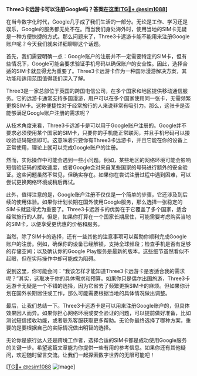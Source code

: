 **Three3卡远游卡可以注册Google吗？答案在这里[[TG💪+ @esim1088](https://t.me/s/esim1088)]**

在当今数字化时代，Google几乎成了我们生活的一部分。无论是工作、学习还是娱乐，Google的服务都无处不在。而当我们身处海外时，使用当地的SIM卡无疑是一种方便快捷的方式。那么问题来了，Three3卡远游卡能不能用来注册Google账户呢？今天我们就来详细聊聊这个话题。

首先，我们需要明确一点：Google账户的注册并不一定需要特定的SIM卡，但有些情况下，Google可能会要求验证手机号码以确保账户的安全性。因此，选择合适的SIM卡就显得尤为重要了。Three3卡远游卡作为一种国际漫游解决方案，其功能和适用范围值得我们深入了解。

Three3是一家总部位于英国的跨国电信公司，在多个国家和地区提供移动通信服务。它的远游卡通常支持多国漫游，用户可以在多个国家使用同一张卡，无需频繁更换SIM卡。这种便捷性对于经常旅行的人来说非常有吸引力。那么，这张卡是否能够满足Google账户注册的需求呢？

从技术角度来看，Three3卡远游卡是可以用于Google账户注册的。Google并不要求必须使用某个国家的SIM卡，只要你的手机能正常联网，并且手机号码可以接收验证码短信即可。这意味着只要你有Three3卡远游卡，并且它能在你的设备上正常使用，理论上就可以完成Google账户的注册。

然而，实际操作中可能会遇到一些小问题。例如，某些地区的网络环境可能会影响短信验证码的接收速度，或者Google会对来自某些国家的号码进行额外的安全验证。这些问题虽然不常见，但确实存在。如果你在尝试注册过程中遇到困难，可以尝试更换网络环境或稍后再试。

此外，值得注意的是，Google账户注册不仅仅是一个简单的步骤，它还涉及到后续的使用体验。如果你计划长期在国外使用Google服务，那么选择一张稳定的SIM卡就显得尤为重要了。Three3卡远游卡的优势在于它覆盖了多个国家，适合经常旅行的人群。但是，如果你打算在一个国家长期居住，可能需要考虑购买当地的SIM卡，以便享受更优惠的价格和服务。

当然，除了SIM卡的选择，还有一些其他的注意事项可以帮助你顺利完成Google账户的注册。例如，确保你的设备已经解锁，支持全球频段；检查手机是否有足够的存储空间；以及确认你的Google Play服务是最新的版本。这些细节虽然看似不起眼，但在实际操作中却可能成为阻碍。

说到这里，你可能会问：“我该怎样才能知道Three3卡远游卡是否适合我的需求呢？”其实，这取决于你的具体需求和预算。如果你只是偶尔出国旅游，Three3卡远游卡无疑是一个不错的选择，因为它省去了频繁更换SIM卡的麻烦。但如果你计划在国外长期居住或工作，那么可能需要根据当地的具体情况做出调整。

最后，让我们总结一下。Three3卡远游卡是可以用来注册Google账户的，但具体效果因人而异。如果你担心网络环境或安全验证的问题，可以提前做好准备，比如测试短信接收功能，或者联系客服获取更多帮助。无论你最终选择了哪种方案，重要的是要根据自己的实际情况做出明智的选择。

无论你是旅行达人还是跨境工作者，选择合适的SIM卡都是成功使用Google服务的关键一步。希望这篇文章能为你提供一些有用的参考信息。如果你还有其他疑问，欢迎随时留言交流。让我们一起探索数字世界的无限可能吧！

[[TG💪+ @esim1088](https://t.me/s/esim1088) ![Image](https://i.postimg.cc/4NQfJmqS/Snipaste-2025-05-13-00-14-12.png)]